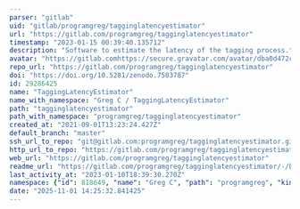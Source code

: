 ```yaml
---
parser: "gitlab"
uid: "gitlab/programgreg/tagginglatencyestimator"
url: "https://gitlab.com/programgreg/tagginglatencyestimator"
timestamp: "2023-01-15 00:39:40.135712"
description: "Software to estimate the latency of the tagging process."
avatar: "https://gitlab.comhttps://secure.gravatar.com/avatar/dba0d472cdd905290710fe5317e5730f?s=80&d=identicon"
repo_url: "https://gitlab.com/programgreg/tagginglatencyestimator"
doi: "https://doi.org/10.5281/zenodo.7503787"
id: 29286425
name: "TaggingLatencyEstimator"
name_with_namespace: "Greg C / TaggingLatencyEstimator"
path: "tagginglatencyestimator"
path_with_namespace: "programgreg/tagginglatencyestimator"
created_at: "2021-09-01T13:23:24.427Z"
default_branch: "master"
ssh_url_to_repo: "git@gitlab.com:programgreg/tagginglatencyestimator.git"
http_url_to_repo: "https://gitlab.com/programgreg/tagginglatencyestimator.git"
web_url: "https://gitlab.com/programgreg/tagginglatencyestimator"
readme_url: "https://gitlab.com/programgreg/tagginglatencyestimator/-/blob/master/README.md"
last_activity_at: "2023-01-10T18:39:30.270Z"
namespace: {"id": 818649, "name": "Greg C", "path": "programgreg", "kind": "user", "full_path": "programgreg", "parent_id": null, "avatar_url": "https://secure.gravatar.com/avatar/dba0d472cdd905290710fe5317e5730f?s=80&d=identicon", "web_url": "https://gitlab.com/programgreg"}
date: "2025-11-01 14:25:32.841425"
---
```

